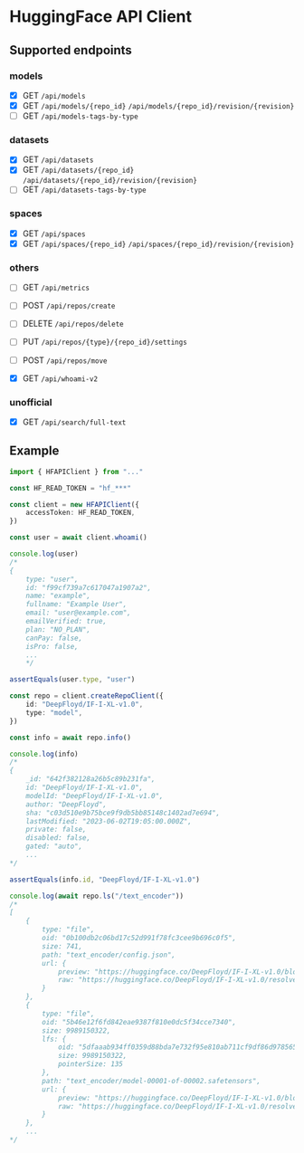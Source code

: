# HuggingFace API Client

## Supported endpoints

### models

- [x] GET `/api/models`
- [x] GET `/api/models/{repo_id}` `/api/models/{repo_id}/revision/{revision}`
- [ ] GET `/api/models-tags-by-type`

### datasets

- [x] GET `/api/datasets`
- [x] GET `/api/datasets/{repo_id}` `/api/datasets/{repo_id}/revision/{revision}`
- [ ] GET `/api/datasets-tags-by-type`

### spaces

- [x] GET `/api/spaces`
- [x] GET `/api/spaces/{repo_id}` `/api/spaces/{repo_id}/revision/{revision}`

### others

- [ ] GET `/api/metrics`

- [ ] POST `/api/repos/create`
- [ ] DELETE `/api/repos/delete`
- [ ] PUT `/api/repos/{type}/{repo_id}/settings`
- [ ] POST `/api/repos/move`

- [x] GET `/api/whoami-v2`

### unofficial

- [x] GET `/api/search/full-text`

## Example

```ts
import { HFAPIClient } from "..."

const HF_READ_TOKEN = "hf_***"

const client = new HFAPIClient({
    accessToken: HF_READ_TOKEN,
})

const user = await client.whoami()

console.log(user)
/*
{
    type: "user",
    id: "f99cf739a7c617047a1907a2",
    name: "example",
    fullname: "Example User",
    email: "user@example.com",
    emailVerified: true,
    plan: "NO_PLAN",
    canPay: false,
    isPro: false,
    ...
    */

assertEquals(user.type, "user")

const repo = client.createRepoClient({
    id: "DeepFloyd/IF-I-XL-v1.0",
    type: "model",
})

const info = await repo.info()

console.log(info)
/*
{
    _id: "642f382128a26b5c89b231fa",
    id: "DeepFloyd/IF-I-XL-v1.0",
    modelId: "DeepFloyd/IF-I-XL-v1.0",
    author: "DeepFloyd",
    sha: "c03d510e9b75bce9f9db5bb85148c1402ad7e694",
    lastModified: "2023-06-02T19:05:00.000Z",
    private: false,
    disabled: false,
    gated: "auto",
    ...
*/

assertEquals(info.id, "DeepFloyd/IF-I-XL-v1.0")

console.log(await repo.ls("/text_encoder"))
/*
[
    {
        type: "file",
        oid: "0b100db2c06bd17c52d991f78fc3cee9b696c0f5",
        size: 741,
        path: "text_encoder/config.json",
        url: {
            preview: "https://huggingface.co/DeepFloyd/IF-I-XL-v1.0/blob/main/text_encoder/config.json",
            raw: "https://huggingface.co/DeepFloyd/IF-I-XL-v1.0/resolve/main/text_encoder/config.json"
        }
    },
    {
        type: "file",
        oid: "5b46e12f6fd842eae9387f810e0dc5f34cce7340",
        size: 9989150322,
        lfs: {
            oid: "5dfaaab934ff0359d88bda7e732f95e810ab711cf9df86d97856580564a6d3bf",
            size: 9989150322,
            pointerSize: 135
        },
        path: "text_encoder/model-00001-of-00002.safetensors",
        url: {
            preview: "https://huggingface.co/DeepFloyd/IF-I-XL-v1.0/blob/main/text_encoder/model-00001-of-00002.safetensor"... 1 more character,
            raw: "https://huggingface.co/DeepFloyd/IF-I-XL-v1.0/resolve/main/text_encoder/model-00001-of-00002.safeten"... 4 more characters
        }
    },
    ...
*/
```